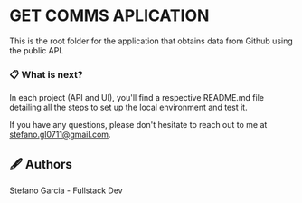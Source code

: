 # GET COMMS APLICATION

This is the root folder for the application that obtains data from Github using the public API.

### 📋 What is next?

In each project (API and UI), you'll find a respective README.md file detailing all the steps to set up the local environment and test it.

If you have any questions, please don't hesitate to reach out to me at stefano.gl0711@gmail.com.

## 🖋️ Authors

Stefano Garcia - Fullstack Dev
